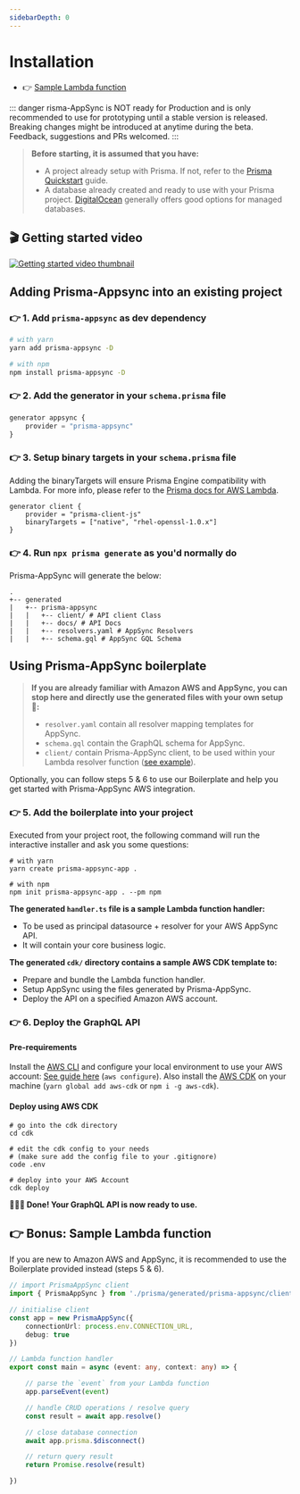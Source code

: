 ```yaml
---
sidebarDepth: 0
---
```


# Installation

- 👉 [Sample Lambda function](#👉-bonus-sample-lambda-function)

::: danger
risma-AppSync is NOT ready for Production and is only recommended to use for prototyping until a stable version is released. Breaking changes might be introduced at anytime during the beta. Feedback, suggestions and PRs welcomed.
:::

> **Before starting, it is assumed that you have:**
> 
> - A project already setup with Prisma. If not, refer to the [Prisma Quickstart](https://www.prisma.io/docs/getting-started/setup-prisma) guide.
> - A database already created and ready to use with your Prisma project. [DigitalOcean](https://m.do.co/c/f1d537044c2b) generally offers good options for managed databases.

## 🎬 Getting started video

[![Getting started video thumbnail](/prisma-appsync-video.png)](http://www.youtube.com/watch?v=v9wIJ02lLG0 "Getting started video")

## Adding Prisma-Appsync into an existing project

### 👉 1. Add `prisma-appsync` as dev dependency

```bash
# with yarn
yarn add prisma-appsync -D

# with npm
npm install prisma-appsync -D
```

### 👉 2. Add the generator in your `schema.prisma` file

```typescript
generator appsync {
    provider = "prisma-appsync"
}
```

### 👉 3. Setup binary targets in your `schema.prisma` file

Adding the binaryTargets will ensure Prisma Engine compatibility with Lambda. For more info, please refer to the [Prisma docs for AWS Lambda](https://www.prisma.io/docs/guides/deployment/deploying-to-aws-lambda#binary-targets-in-schemaprisma).

```typescript{3}
generator client {
    provider = "prisma-client-js"
    binaryTargets = ["native", "rhel-openssl-1.0.x"]
}
```

### 👉 4. Run `npx prisma generate` as you'd normally do

Prisma-AppSync will generate the below:

```shell
.
+-- generated
|   +-- prisma-appsync
|   |   +-- client/ # API client Class
|   |   +-- docs/ # API Docs
|   |   +-- resolvers.yaml # AppSync Resolvers
|   |   +-- schema.gql # AppSync GQL Schema
```

## Using Prisma-AppSync boilerplate

> **If you are already familiar with Amazon AWS and AppSync, you can stop here and directly use the generated files with your own setup 🚀:**
>
> - `resolver.yaml` contain all resolver mapping templates for AppSync.
> - `schema.gql` contain the GraphQL schema for AppSync.
> - `client/` contain Prisma-AppSync client, to be used within your Lambda resolver function ([see example](#👉-bonus-sample-lambda-function)).

Optionally, you can follow steps 5 & 6 to use our Boilerplate and help you get started with Prisma-AppSync AWS integration.

### 👉 5. Add the boilerplate into your project

Executed from your project root, the following command will run the interactive installer and ask you some questions:

```shell
# with yarn
yarn create prisma-appsync-app .

# with npm
npm init prisma-appsync-app . --pm npm
```

**The generated `handler.ts` file is a sample Lambda function handler:**

- To be used as principal datasource + resolver for your AWS AppSync API.
- It will contain your core business logic.

**The generated `cdk/` directory contains a sample AWS CDK template to:**

- Prepare and bundle the Lambda function handler.
- Setup AppSync using the files generated by Prisma-AppSync.
- Deploy the API on a specified Amazon AWS account.

### 👉 6. Deploy the GraphQL API

#### Pre-requirements

Install the [AWS CLI](https://docs.aws.amazon.com/cli/latest/userguide/cli-chap-install.html) and configure your local environment to use your AWS account: [See guide here](https://docs.aws.amazon.com/cdk/latest/guide/cli.html#cli-environment) (`aws configure`). Also install the [AWS CDK](https://github.com/aws/aws-cdk) on your machine (`yarn global add aws-cdk` or `npm i -g aws-cdk`).

#### Deploy using AWS CDK

```shell
# go into the cdk directory
cd cdk

# edit the cdk config to your needs
# (make sure add the config file to your .gitignore)
code .env

# deploy into your AWS Account
cdk deploy
```

**🚀🚀🚀 Done! Your GraphQL API is now ready to use.**

## 👉 Bonus: Sample Lambda function

If you are new to Amazon AWS and AppSync, it is recommended to use the Boilerplate provided instead (steps 5 & 6).

```typescript
// import PrismaAppSync client
import { PrismaAppSync } from './prisma/generated/prisma-appsync/client'

// initialise client
const app = new PrismaAppSync({
    connectionUrl: process.env.CONNECTION_URL,
    debug: true
})

// Lambda function handler
export const main = async (event: any, context: any) => {

    // parse the `event` from your Lambda function
    app.parseEvent(event)

    // handle CRUD operations / resolve query
    const result = await app.resolve()

    // close database connection
    await app.prisma.$disconnect()

    // return query result
    return Promise.resolve(result)

})
```
